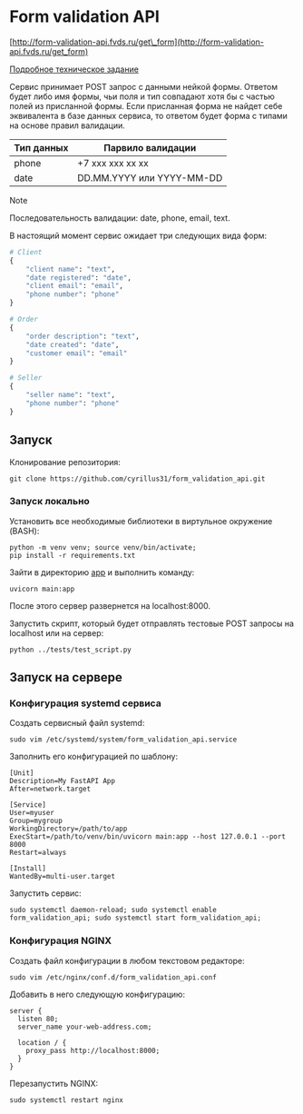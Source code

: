 # Form validation API

[http://form-validation-api.fvds.ru/get\_form](http://form-validation-api.fvds.ru/get_form)

[Подробное техническое задание](technical_task/Тестовое%20задание%20Python%20Junior%20-.pdf)

Сервис принимает POST запрос с данными нейкой формы. Ответом будет либо имя формы, чьи поля и тип совпадают хотя бы с частью полей из присланной формы. Если присланная форма не найдет себе эквивалента в базе данных сервиса, то ответом будет форма с типами на основе правил валидации.  

|Тип данных   | Парвило валидации |
|------|--------------------------|
|phone |          +7 xxx xxx xx xx|
|date  | DD.MM.YYYY или YYYY-MM-DD| 


> [!NOTE]
> Последовательность валидации: date, phone, email, text.



В настоящий момент сервис ожидает три следующих вида форм:

```python
# Client
{
    "client name": "text",
    "date registered": "date",
    "client email": "email",
    "phone number": "phone"
}

# Order
{
    "order description": "text",
    "date created": "date",
    "customer email": "email"
}

# Seller
{
    "seller name": "text",
    "phone number": "phone"
}
```

## Запуск

Клонирование репозитория:

```console
git clone https://github.com/cyrillus31/form_validation_api.git
```

### Запуск локально
Установить все необходимые библиотеки в виртульное окружение (BASH):

```console
python -m venv venv; source venv/bin/activate;
pip install -r requirements.txt
```

Зайти в директорию [app](app/) и выполнить команду:

```console
uvicorn main:app
```
После этого сервер развернется на localhost:8000.

Запустить скрипт, который будет отправлять тестовые POST запросы на localhost или на сервер: 

```console
python ../tests/test_script.py
```

## Запуск на сервере

### Конфигурация systemd сервиса

Создать сервисный файл systemd:

```console
sudo vim /etc/systemd/system/form_validation_api.service
```

Заполнить его конфигурацией по шаблону:

```console
[Unit]
Description=My FastAPI App
After=network.target

[Service]
User=myuser
Group=mygroup
WorkingDirectory=/path/to/app
ExecStart=/path/to/venv/bin/uvicorn main:app --host 127.0.0.1 --port 8000
Restart=always

[Install]
WantedBy=multi-user.target
```
Запустить сервис:

```console
sudo systemctl daemon-reload; sudo systemctl enable form_validation_api; sudo systemctl start form_validation_api;
```

### Конфигурация NGINX 
Создать файл конфигурации в любом текстовом редакторе:

```console
sudo vim /etc/nginx/conf.d/form_validation_api.conf
```

Добавить в него следующую конфигурацию:

```nginx
server {
  listen 80;
  server_name your-web-address.com;

  location / {
    proxy_pass http://localhost:8000;
  }
}
```

Перезапустить NGINX:

```console
sudo systemctl restart nginx
```



